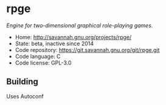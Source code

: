 # rpge

_Engine for two-dimensional graphical role-playing games._

- Home: http://savannah.gnu.org/projects/rpge/
- State: beta, inactive since 2014
- Code repository: https://git.savannah.gnu.org/git/rpge.git
- Code language: C
- Code license: GPL-3.0

## Building

Uses Autoconf

